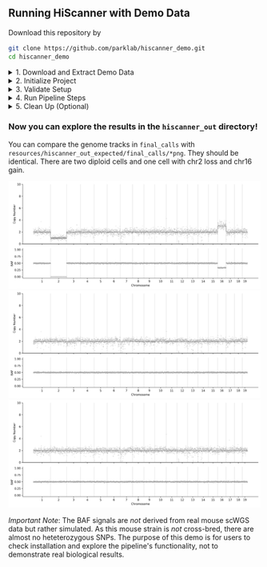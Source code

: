 ## Running HiScanner with Demo Data
Download this repository by 
```bash
git clone https://github.com/parklab/hiscanner_demo.git
cd hiscanner_demo
```

<details>
<summary>1. Download and Extract Demo Data</summary>

```bash
# Download from Figshare
wget https://figshare.com/ndownloader/articles/28369088?private_link=c5aeb5bc039a2990fc89
mv '28369088?private_link=c5aeb5bc039a2990fc89' demo_data.zip

wget https://figshare.com/ndownloader/articles/28375844?private_link=854df579f68882779a06
mv '28375844?private_link=854df579f68882779a06' fasta_split.zip
```

# Extract the downloaded files using unzip 
```bash
# Extract all files
unzip demo_data.zip && tar -xvf scan2_out.tar.gz
unzip fasta_split.zip
rm demo_data.zip scan2_out.tar.gz fasta_split.zip
cd fasta_split && for tarfile in *.tar.gz; do
    tar -xzvf "$tarfile"
done
cd ..
```
</details>

<details>
<summary>2. Initialize Project</summary>

```bash
# Activate environment
conda activate hiscanner_test

# Initialize (choose one)
hiscanner init # then edit config.yaml
# OR use the provided config.yaml
cp resources/config.yaml .
# remember to edit the config.yaml file to set the correct paths
```
</details>

<details>
<summary>3. Validate Setup</summary>

```bash
hiscanner validate
```

Expected output:
```
INFO     ✓ Configuration validated successfully
INFO     ✓ Output directories can be created
WARNING  Missing Raw variants VCF MD5: scan2_out/gatk/hc_raw.mmq60.vcf.gz.md5
WARNING  Missing Phased hets VCF MD5: scan2_out/shapeit/phased_hets.vcf.gz.md5
INFO     ✓ SCAN2 outputs validated successfully
INFO     ✓ bcftools validated successfully
INFO     ✓ samtools validated successfully
INFO     ✓ R and mgcv package validated successfully
INFO     All validation checks passed successfully!
```
</details>

<details>
<summary>4. Run Pipeline Steps</summary>

### Step 1: SNP Calling
```bash
hiscanner run --step snp
```
Expected output:
```
INFO     Running snp step...
INFO     Preparing SNP calling results
WARNING  Missing Raw variants VCF MD5: scan2_out/gatk/hc_raw.mmq60.vcf.gz.md5
WARNING  Missing Phased hets VCF MD5: scan2_out/shapeit/phased_hets.vcf.gz.md5
INFO     SNP calling results prepared successfully
INFO     ✓ Pipeline completed successfully
```

### Step 2: Phasing
```bash
hiscanner run --step phase
```
Expected output:
```
INFO     Running phase step...
INFO     Starting phasing step
WARNING  Missing Raw variants VCF MD5: scan2_out/gatk/hc_raw.mmq60.vcf.gz.md5
WARNING  Missing Phased hets VCF MD5: scan2_out/shapeit/phased_hets.vcf.gz.md5
INFO     Processing 3 cells
INFO     Running bcftools query for SRR6204923_Lymphocyte-068
INFO     Running bcftools query for SRR6204878_Lymphocyte-015
INFO     Running bcftools query for SRR6204925_Lymphocyte-066
[... Processing details ...]
INFO     Results saved for SRR6204878_Lymphocyte-015
INFO     Results saved for SRR6204923_Lymphocyte-068
INFO     Results saved for SRR6204925_Lymphocyte-066
INFO     Phasing step completed successfully
INFO     ✓ Pipeline completed successfully
```

### Step 3: ADO Analysis
```bash
hiscanner run --step ado
```
Expected output:
```
[... Processing details ...]
INFO     ADO analysis completed successfully
INFO     ✓ Pipeline completed successfully
```

### Step 4: Normalization
```bash
hiscanner run --step normalize
```
Expected output:
```
INFO     Running normalize step...
INFO     Starting normalization pipeline
INFO     Workflow setup completed in /home/yzhao/demo/hiscanner_out/.workflow
INFO     Running normalization workflow from /home/yzhao/demo/hiscanner_out/.workflow
```

### Step 5: Segmentation
```bash
hiscanner run --step segment
```
Expected output:
```
INFO     Running segment step...
INFO     Starting segmentation
INFO     Running multisample segmentation
INFO     Processing lambda=2
[... Processing details for each lambda value and chromosome ...]
INFO     Successfully saved combined segments for 3 cells at lambda=2048
INFO     Segmentation completed successfully
```

### Step 6: CNV Calling
```bash
hiscanner run --step cnv
```
Expected output:
```
INFO     Running cnv step...
INFO     Starting CNV calling pipeline
INFO     Using standard (RDR + BAF) mode
INFO     Saving final calls to hiscanner_out/final_calls
INFO     Processing cell SRR6204923_Lymphocyte-068
[... Processing details for each cell ...]
INFO     Generating visualizations
INFO     HiScanner CNV calling pipeline completed successfully
INFO     ✓ Pipeline completed successfully
```
</details>

<details>
<summary>5. Clean Up (Optional)</summary>

```bash
hiscanner clean
```
Expected output:
```
INFO     ✓ Removed directories: cfg, segcfg, readpos, temp
```
</details>

### Now you can explore the results in the `hiscanner_out` directory!

You can compare the genome tracks in `final_calls` with `resources/hiscanner_out_expected/final_calls/*png`. They should be identical. There are two diploid cells and one cell with chr2 loss and chr16 gain. 




![Lymphocyte-068](resources/hiscanner_out_expected/final_calls/SRR6204923_Lymphocyte-068_track.png)
![Lymphocyte-015](resources/hiscanner_out_expected/final_calls/SRR6204878_Lymphocyte-015_track.png)
![Lymphocyte-066](resources/hiscanner_out_expected/final_calls/SRR6204925_Lymphocyte-066_track.png)

*Important Note*: The BAF signals are _not_ derived from real mouse scWGS data but rather simulated. As this mouse strain is _not_ cross-bred, there are almost no heteterozygous SNPs. The purpose of this demo is for users to check installation and explore the pipeline's functionality, not to demonstrate real biological results.